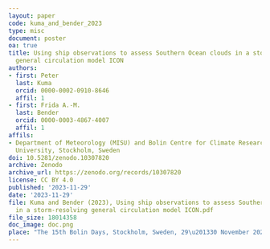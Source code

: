 ```yaml
---
layout: paper
code: kuma_and_bender_2023
type: misc
document: poster
oa: true
title: Using ship observations to assess Southern Ocean clouds in a storm-resolving
  general circulation model ICON
authors:
- first: Peter
  last: Kuma
  orcid: 0000-0002-0910-8646
  affil: 1
- first: Frida A.-M.
  last: Bender
  orcid: 0000-0003-4867-4007
  affil: 1
affils:
- Department of Meteorology (MISU) and Bolin Centre for Climate Research, Stockholm
  University, Stockholm, Sweden
doi: 10.5281/zenodo.10307820
archive: Zenodo
archive_url: https://zenodo.org/records/10307820
license: CC BY 4.0
published: '2023-11-29'
date: '2023-11-29'
file: Kuma and Bender (2023), Using ship observations to assess Southern Ocean clouds
  in a storm-resolving general circulation model ICON.pdf
file_size: 18014358
doc_image: doc.png
place: "The 15th Bolin Days, Stockholm, Sweden, 29\u201330 November 2023"
---
```

